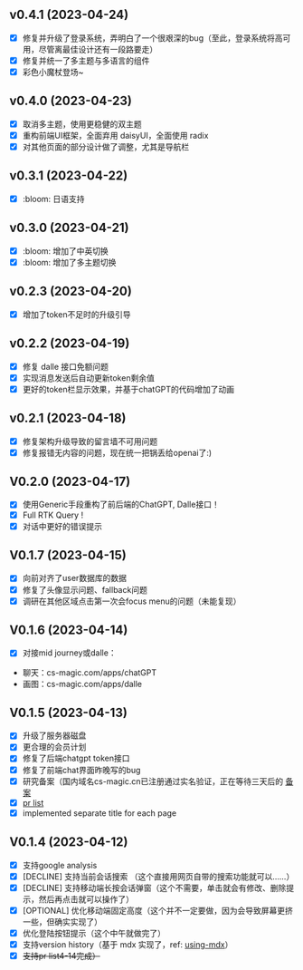 ## v0.4.1 (2023-04-24)

- [x] 修复并升级了登录系统，弄明白了一个很艰深的bug（至此，登录系统将高可用，尽管离最佳设计还有一段路要走）
- [x] 修复并统一了多主题与多语言的组件
- [x] 彩色小魔杖登场~

## v0.4.0 (2023-04-23)

- [x] 取消多主题，使用更稳健的双主题
- [x] 重构前端UI框架，全面弃用 daisyUI，全面使用 radix
- [x] 对其他页面的部分设计做了调整，尤其是导航栏

## v0.3.1 (2023-04-22)

- [x] :bloom: 日语支持

## v0.3.0 (2023-04-21)

- [x] :bloom: 增加了中英切换
- [x] :bloom: 增加了多主题切换

## v0.2.3 (2023-04-20)

- [x] 增加了token不足时的升级引导

## v0.2.2 (2023-04-19)

- [x] 修复 dalle 接口免额问题
- [x] 实现消息发送后自动更新token剩余值
- [x] 更好的token栏显示效果，并基于chatGPT的代码增加了动画

## v0.2.1 (2023-04-18)

- [x] 修复架构升级导致的留言墙不可用问题
- [x] 修复报错无内容的问题，现在统一把锅丢给openai了:)

## V0.2.0 (2023-04-17)

- [x] 使用Generic手段重构了前后端的ChatGPT, Dalle接口！
- [x] Full RTK Query !
- [x] 对话中更好的错误提示

## V0.1.7 (2023-04-15)

- [x] 向前对齐了user数据库的数据
- [x] 修复了头像显示问题、fallback问题
- [x] 调研在其他区域点击第一次会focus menu的问题（未能复现）

## V0.1.6 (2023-04-14)

- [x] 对接mid journey或dalle：
- 聊天：cs-magic.com/apps/chatGPT
- 画图：cs-magic.com/apps/dalle

## V0.1.5 (2023-04-13)

- [x] 升级了服务器磁盘
- [x] 更合理的会员计划
- [x] 修复了后端chatgpt token接口
- [x] 修复了前端chat界面昨晚写的bug
- [x] 
  研究备案（国内域名cs-magic.cn已注册通过实名验证，正在等待三天后的 [备案](https://beian.aliyun.com/pcContainer/formpage?page=selfBa&pageAction=init&orderType=100)
- [x] [pr list](https://cs-magic.com/wall-messages)
- [x] implemented separate title for each page

## V0.1.4 (2023-04-12)

- [x] 支持google analysis
- [x] [DECLINE] 支持当前会话搜索 （这个直接用网页自带的搜索功能就可以……）
- [x] [DECLINE] 支持移动端长按会话弹窗（这个不需要，单击就会有修改、删除提示，然后再点击就可以操作了）
- [x] [OPTIONAL] 优化移动端固定高度（这个并不一定要做，因为会导致屏幕更挤一些，但确实实现了）
- [x] 优化登陆按钮提示（这个中午就做完了）
- [x] 支持version history（基于 mdx 实现了，ref: [using-mdx](https://nextjs.org/docs/advanced-features/using-mdx)）
- [x] ~~支持pr list4-14完成）~~
